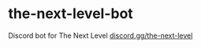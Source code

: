 # the-next-level-bot

Discord bot for The Next Level [discord.gg/the-next-level](https://discord.gg/the-next-level)
